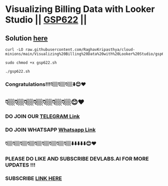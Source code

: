 # Visualizing Billing Data with Looker Studio || [GSP622](https://www.cloudskillsboost.google/focuses/7115?parent=catalog) ||

## Solution [here](https://youtu.be/OdeT8USSsf0)


```
curl -LO raw.githubusercontent.com/RaghavKripasthya/cloud-minions/main/Visualizing%20Billing%20Data%20with%20Looker%20Studio/gsp622.sh

sudo chmod +x gsp622.sh

./gsp622.sh
```

### Congratulations!!!👇🏼👇🏼👇🏼⬇️😊❤️
## 👇🏼👇🏼👇🏼👇🏼👇🏼👇🏼👇🏼😊❤️
### DO JOIN OUR [TELEGRAM Link](https://t.me/+VsYwuNuMI9NiNzM9) 
### DO JOIN WHATSAPP [Whatsapp Link](https://chat.whatsapp.com/BeGG0HXiM469i3WFMgm4qs)
### 👇🏼👇🏼👇🏼👇🏼👇🏼👇🏼👇🏼👇🏼👇🏼⬇️⬇️⬇️⬇️⬇️😊❤️
### PLEASE DO LIKE AND SUBSCRIBE DEVLABS.AI FOR MORE UPDATES !!!
### SUBSCRIBE [LINK HERE](https://www.youtube.com/channel/UCVFPYmP2CZvVmICxw7YHT8A)

